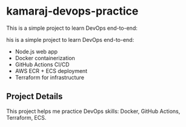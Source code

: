 # kamaraj-devops-practice
This is a simple project to learn DevOps end-to-end:

his is a simple project to learn DevOps end-to-end:

- Node.js web app
- Docker containerization
- GitHub Actions CI/CD
- AWS ECR + ECS deployment
- Terraform for infrastructure

## Project Details
This project helps me practice DevOps skills: Docker, GitHub Actions, Terraform, ECS.
